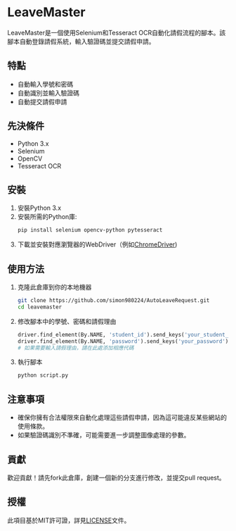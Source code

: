 # LeaveMaster

LeaveMaster是一個使用Selenium和Tesseract OCR自動化請假流程的腳本。該腳本自動登錄請假系統，輸入驗證碼並提交請假申請。

## 特點
- 自動輸入學號和密碼
- 自動識別並輸入驗證碼
- 自動提交請假申請

## 先決條件
- Python 3.x
- Selenium
- OpenCV
- Tesseract OCR

## 安裝

1. 安裝Python 3.x
2. 安裝所需的Python庫:
    ```bash
    pip install selenium opencv-python pytesseract
    ```
3. 下載並安裝對應瀏覽器的WebDriver（例如[ChromeDriver](https://sites.google.com/a/chromium.org/chromedriver/))

## 使用方法

1. 克隆此倉庫到你的本地機器
    ```bash
    git clone https://github.com/simon980224/AutoLeaveRequest.git
    cd leavemaster
    ```
2. 修改腳本中的學號、密碼和請假理由
    ```python
    driver.find_element(By.NAME, 'student_id').send_keys('your_student_id')
    driver.find_element(By.NAME, 'password').send_keys('your_password')
    # 如果需要輸入請假理由，請在此處添加相應代碼
    ```
3. 執行腳本
    ```bash
    python script.py
    ```

## 注意事項

- 確保你擁有合法權限來自動化處理這些請假申請，因為這可能違反某些網站的使用條款。
- 如果驗證碼識別不準確，可能需要進一步調整圖像處理的參數。

## 貢獻

歡迎貢獻！請先fork此倉庫，創建一個新的分支進行修改，並提交pull request。

## 授權

此項目基於MIT許可證，詳見[LICENSE](LICENSE)文件。